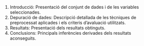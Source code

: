 

1. Introducció: Presentació del conjunt de dades i de les variables seleccionades. 
2. Depuració de dades: Descripció detallada de les tècniques de preprocessat aplicades i els criteris d’avaluació utilitzats. 
3. Resultats: Presentació dels resultats obtinguts. 
4. Conclusions: Principals inferències derivades dels resultats aconseguits.  